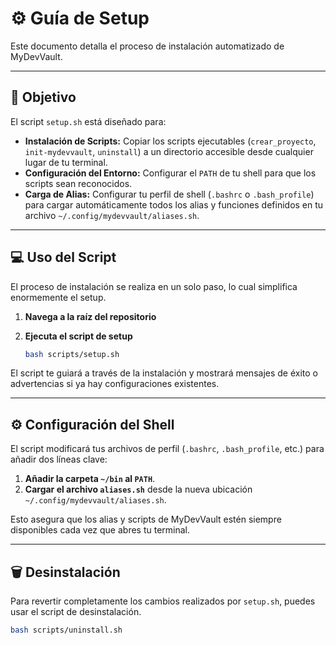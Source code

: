 # ⚙️ Guía de Setup

Este documento detalla el proceso de instalación automatizado de MyDevVault.

---

## 🎯 Objetivo

El script `setup.sh` está diseñado para:

- **Instalación de Scripts:** Copiar los scripts ejecutables (`crear_proyecto`, `init-mydevvault`, `uninstall`) a un directorio accesible desde cualquier lugar de tu terminal.
- **Configuración del Entorno:** Configurar el `PATH` de tu shell para que los scripts sean reconocidos.
- **Carga de Alias:** Configurar tu perfil de shell (`.bashrc` o `.bash_profile`) para cargar automáticamente todos los alias y funciones definidos en tu archivo `~/.config/mydevvault/aliases.sh`.

---

## 💻 Uso del Script

El proceso de instalación se realiza en un solo paso, lo cual simplifica enormemente el setup.

1.  **Navega a la raíz del repositorio**

2.  **Ejecuta el script de setup**
    ```bash
    bash scripts/setup.sh
    ```

El script te guiará a través de la instalación y mostrará mensajes de éxito o advertencias si ya hay configuraciones existentes.

---

## ⚙️ Configuración del Shell

El script modificará tus archivos de perfil (`.bashrc`, `.bash_profile`, etc.) para añadir dos líneas clave:

1.  **Añadir la carpeta `~/bin` al `PATH`**.
2.  **Cargar el archivo `aliases.sh`** desde la nueva ubicación `~/.config/mydevvault/aliases.sh`.

Esto asegura que los alias y scripts de MyDevVault estén siempre disponibles cada vez que abres tu terminal.

---

## 🗑️ Desinstalación

Para revertir completamente los cambios realizados por `setup.sh`, puedes usar el script de desinstalación.

```bash
bash scripts/uninstall.sh
```
